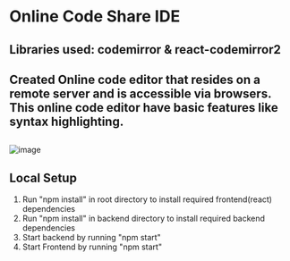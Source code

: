 # Online Code Share IDE

## Libraries used: codemirror & react-codemirror2
## Created Online code editor that resides on a remote server and is accessible via browsers. This online code editor have basic features like syntax highlighting.
##
![image](https://user-images.githubusercontent.com/62508572/131895104-21caf362-e4e1-4ae6-ac7a-64cbd7d008de.png)




## Local Setup
1. Run "npm install" in root directory to install required frontend(react) dependencies
2. Run "npm install" in backend directory to install required backend dependencies
3. Start backend by running "npm start"
4. Start Frontend by running "npm start"
